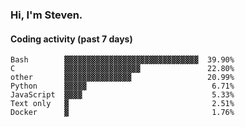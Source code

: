 ### Hi, I'm Steven.

#### Coding activity (past 7 days)
```
Bash        ▓▓▓▓▓▓▓▓▓▓▓▓▓▓▓▓▓▓▓▓▓▓▓▓▓▓▓▓▓▓  39.90%
C           ▓▓▓▓▓▓▓▓▓▓▓▓▓▓▓▓▓               22.80%
other       ▓▓▓▓▓▓▓▓▓▓▓▓▓▓▓                 20.99%
Python      ▓▓▓▓▓                            6.71%
JavaScript  ▓▓▓▓                             5.33%
Text only   ▓                                2.51%
Docker      ▓                                1.76%
```
